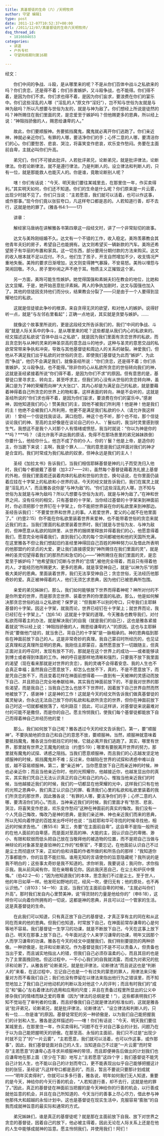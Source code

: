 ```yaml
---
title: 真基督徒的生命（六）/天明牧师
author: 守望 编辑1
type: post
date: 2011-12-07T10:52:37+00:00
url: /2011/12/07/真基督徒的生命六天明牧师/
dsq_thread_id:
  - 1816604653
categories:
  - 讲道
  - 户外专栏
  - 守望网络期刊第16期

---
```

经文：

       你们中间的争战、斗殴，是从哪里来的呢？不是从你们百体中战斗之私欲来的吗？你们贪恋，还是得不着；你们杀害嫉妒，又斗殴争战，也不能得。你们得不着，是因为你们不求。你们求也得不着，是因为你们妄求，要浪费在你们的宴乐中。你们这些淫乱的人哪（“淫乱的人”原文作“淫妇”），岂不知与世俗为友就是与神为敌吗？所以凡想要与世俗为友的，就是与神为敌了。你们想经上所说是徒然的吗？神所赐住在我们里面的灵，是恋爱至于嫉妒吗？但他赐更多的恩典，所以经上说：“神阻挡骄傲的人，赐恩给谦卑的人。”<!--more-->

       故此，你们要顺服神。务要抵挡魔鬼，魔鬼就必离开你们逃跑了。你们亲近神，神就必亲近你们。有罪的人哪，要洁净你们的手；心怀二意的人哪，要清洁你们的心。你们要愁苦、悲哀、哭泣，将喜笑变作悲哀，欢乐变作愁闷。务要在主面前自卑，主就必叫你们升高。

       弟兄们，你们不可彼此批评。人若批评弟兄，论断弟兄，就是批评律法，论断律法。你若论断律法，就不是遵行律法，乃是判断人的。设立律法和判断人的，只有一位，就是那能救人也能灭人的。你是谁，竟敢论断别人呢？

       嗐！你们有话说：“今天、明天我们要往某城里去，在那里住一年，作买卖得利。”其实明天如何，你们还不知道。你们的生命是什么呢？你们原来是一片云雾，出现少时就不见了。你们只当说：“主若愿意，我们就可以活着，也可以作这事，或作那事。”现今你们竟以张狂夸口，凡这样夸口都是恶的。人若知道行善，却不去行，这就是他的罪了。(雅各书4:1——17)

       讲章：

       解经家马唐纳在讲解雅各书第四章这一段经文时，讲了一个非常贴切的故事。

       达文与美玲刚结婚不久。达文有一个不错的工作，收入稳定。美玲羡慕教会其他青年夫妇的房子，希望自己也能拥有。达文则希望买一辆新款的汽车。美玲还希望房子有华丽的布置和家具。这一切东西，部分要用分期付款的方法来购买。达文的收入根本就不足以应付。不久，他们生了孩子，开支自然增加不少，收支情况严重地失衡。美玲的要求日渐增加，达文则变得脾气暴躁，不安易怒。美玲以埋怨与哭闹回敬。不久，房子里吵闹之声不绝于耳。物质主义正摧毁这个家。

       另一方面，美玲可能生性嫉妒。她觉得国强和素娴夫妇在教会的地位，比她和达文显耀。于是，她开始恶意批评素娴。两人的争执加剧时，达文与国强也加入了。其他的信徒因支持他们而分伙，结果教会分裂了——只是由于一个人要得到显耀地位的私欲。

       这就是信徒彼此争吵的根源，来自贪得无厌的欲望，和对他人的嫉妒。说得好听一点，就是“与左邻右里看起”；正确一点地说，其实就是贪婪与嫉妒。……

       就像这个故事里所说的，更是这段经文所告诉我们的，我们“中间的争战、斗殴”就是人际关系中的争斗，是从哪里来的呢？这些都是从我们内心的私欲来的。经文描述这私欲说“百体中战斗之私欲”，就是因为我们里面有贪恋世界的私欲，而且贪恋到与从神的灵来的神圣崇高的意念战斗的地步。这种与圣灵的意思交战的私欲常常带来争执和冲突，导致与其他基督徒和周边人的关系的破裂。神爱我们，但他从不满足我们出乎私欲的对世俗的贪恋，即使我们基督徒为此而“嫉妒”、为此而“争战”，他仍不会满足我们，就像圣经所说：“你们贪恋，还是得不着；你们杀害嫉妒，又斗殴争战，也不能得。”除非你的心从私欲所贪恋的世俗转向我们的神，这就是圣经紧接着所说“你们得不着，是因为你们不求”的原因。但有意思的是，基督徒口里寻求主、转向主，甚至呼求主，但我们的心没有从世俗的贪恋转向神，虽满口是为了神的荣耀而向神“大大张口”、其内心却是为满足自己的私欲，就是要藉着神得着自己所贪恋的世界上的物和事，这样表面的转向，神是不会听的，这就是圣经所说的“你们求也得不着，是因为你们妄求，要浪费在你们的宴乐中。”感谢神，因他知道我们的心！赞美我们的主，因他不被我们所利用！他是神！他是我们的主！他绝不会被我们人所利用，他更不是满足我们私欲的仆人（请允许我这样讲）！曾经一个信徒找我谈话，满口抱怨，神这个也不听，那个也不给，那个信徒谈论我们的神、至高的主好像是在谈论自己的仆人、丫鬟似的，我当时灵里感到很生气，我想这不是我个人对那个人有情绪或愤怒，我当时就说：“你以为神是你的\*\*吗？\*\**吗？（请允许我不讲出我的原话，免得不在那场景里的弟兄姊妹跌倒）你要什么，他给你什么，他岂不成了你的仆人、你的丫鬟？他是上帝，是造你的主，你当跪下来说：主啊，我是个罪人……”我的意思是我们这样面对我们的神才是合宜的。我们时常成为我们私欲的奴隶，但神永远是我们的主人！

       圣经《加拉太书》告诉我们，当我们相信耶稣基督是神的儿子而受洗归入他时，我们每个都披戴了基督（加3:27——28）。虽然每个基督徒藉着洗礼披上基督的外袍，但我们里面若还装着肉体的私欲和世俗的贪恋，换句话说，在你里面仍装着应挂在十字架上的私欲和小世界的话，今天的经文就告诉我们，我们在属灵上就是“淫乱的人”，而且雅各说你是“与神为敌”的。“你们这些淫乱的人哪，岂不知与世俗为友就是与神为敌吗？所以凡想要与世俗为友的，就是与神为敌了。”在神和世界之间，没有任何的相交，只有基督的十字架，当你经过基督的十字架来到神面前时，你必须把那个世界钉在十字架上，你不能把世界装在你的私欲里来到神那边。圣经告诉我们：“不要爱世界和世界上的事。人若爱世界，爱父的心就不在他里面了。”（约壹2:15）你不能在你私欲里装着世界来爱神，也不能带着世俗的贪恋来就近我们的主。当我们里面的私欲里装着世界时，我们就是与世俗为友、与神为敌的，但神愿意从私欲的陷阱里、从世界的捆绑里释放并得着我们的心，他愿意得着我们，愿意完全地得着我们，直到我们心灵的每个空间都被他和他的天国所充满，在这里雅各不但让我们想起旧约圣经里神得回自己百姓的种种努力以及借此所表明的他那盟约的坚贞的大爱，更让我们直接感受到“神所赐住在我们里面的灵”，就是神的圣灵切望得着我们的那热烈和急切的心——“神所赐住在我们里面的灵，是恋爱至于嫉妒吗？”他希望我们切断与世界的“恋情”,被他完全得着，而且只有得着他的人，才能经历他所赐更大、更多的恩典，就是享受神自己，就是“以神为乐”的那极大美好的恩典。里面装着世界，我们无法享受神自己；贪恋世俗，无法经历他那奇妙的爱。真正被神得着的人，他们无须乞求恩典，因为他们已被恩典所包围。

       亲爱的弟兄姊妹们，那么，我们如何能够放下世界而得着神呢？神所对付的不是你所爱的世界，而是那贪恋世界、装着世界的你里面的私欲。那么，他是如何解决那贪恋世俗的战斗之私欲呢？保罗说：“但我断不以别的夸口，只夸我们主耶稣基督的十字架。因这十字架，就我而论，世界已经钉在十字架上；就世界而论，我已经钉在十字架上。”（加6:14）这就是十字架的道理。今天雅各也教导我们，对付私欲而得着主的办法，就是解决我们的自我（就是我们的自己），这也是雅各紧接着就说“所以经上说：‘神阻挡骄傲的人，赐恩给谦卑的人’”的原因。这也与主耶稣所说“要做他门徒的，就当舍己，背自己的十字架”是一脉相承的。神的恩典临到那些在神面前放下自己的人。这是非常奇妙的真理。我自己蒙召时所经历的，也见证这真理和这真理所显明的恩典。我刚信主即蒙召，虽然愿意放下一切跟随主，但真正面对主的呼召时，发现有放不下的，那就是在这个世界上的成功——或者能够读到博士或者得到体面的工作。神的呼召是那样地清晰和强烈，只要我不放下我里面的渴望（现在看来那就是对世界的贪恋），我的灵魂不会得着安息、我的人生也不会真正幸福；虽然我自己愿意放下，却怎么也放不下，真的，不是不愿意放下，而是凭自己放不下，而且变着花样在神面前想得着——直到有一天被神的灵感动而放下自己、并且把自己完全地奉献给神。其实我在神面前放下的，不是我对世界的那些渴望，而是我自己；当我自己怎么也放不下世界时，因着放下自己世界自然而然地被放下了，感谢神！这是神的工作！这就是今天的经文所告诉我们做真基督徒的属灵秘诀，你永远无法自己放下你的私欲和私欲所贪恋的世界，但你在神面前放下自己时这一切就都被脱落了，哈利路亚！因此，可以这样讲，对基督徒来说最难对付的可能不是撒但，而是你的自己。愿主怜悯我们，使我们每个基督徒都能放下自己而得着神自己并经历他的爱！

       那么，我们如何放下自己呢？雅各透过今天的经文告诉我们，第一，要“顺服神”。不要执拗地抓住自己和自己的意思不放，要顺服神。当然，顺服神就意味着要抵挡魔鬼，雅各说当你抵挡它的时候，它就必离开我们逃跑了。其实，哪里有世界，那里就有世界之王魔鬼的统治（约壹5:19）；哪里有要脱离开世界的努力，那里就有魔鬼的试探、诱惑之阻挡。当我们愿意顺服神，而且我们的心志越发坚定地顺服神的时候，抵挡魔鬼并不难；反过来，你越陷在世界的试探和诱惑中难以自拔，越不容易顺服神。第二，要“亲近神”。当你愿意放下自己而亲近神的时候，神也必亲近你；而且当他亲近你时，他的光照耀你，他越接近你，也越发显出你的真实，其实我们凭自己无法认识真正的自己和自己的内心，惟独当他亲近我们的时候，当他越接近我们的时候，我们的一切都显在他荣耀的光中，这样我们只有在他的光照之恩典中，我们真正认识自己的罪、看清我们心里的私欲和私欲里装着的我们所贪恋的那世界，因此雅各说：“有罪的人哪，要洁净你们的手；心怀二意的人哪，要清洁你们的心。”而且，当神亲近我们的时候，我们里面才有“愁苦、悲哀、哭泣，将喜笑变作悲哀，欢乐变作愁闷”这种在神面前的真实的悔改。我们没有一个人凭自己悔改，悔改乃是神的恩典，是我们亲近神、神也亲近我们而来的恩典，所以先知向着悖逆的百姓发出呼吁时也说：“当趁耶和华可寻找的时候寻找他，相近的时候求告他。”（赛55:6）第三，务要“在主面前自卑”。这自卑不是指一般所说的在他人面前的自卑感，而是面对至高的神、大能的主，因认识自己的卑微、渺小、有限和软弱而低头把自己放在当敬拜他的被造物的位置，而不是把自己当做与神辩论的对象甚至是查验神的工作的“检察官”，不要忘记，在他面前认识自己不过是尘土而彻底伏下来，正如约伯和诗篇的作者所做的和所告白的那样：“我知道你万事都能作，你的旨意不能拦阻。谁用无知的言语使你的旨意隐藏呢？我所说的是我不明白的；这些事太奇妙是我不知道的。求你听我，我要说话；我问你，求你指示我。我从前风闻有你，现在亲眼看见你。因此我厌恶自己，在尘土和炉灰中懊悔。”（伯42:2—6）；“因为他知道我们的本体，思念我们不过是尘土。至于世人，他的年日如草一样。他发旺如野地的花，经风一吹，便归无有；他的原处，也不再认识他。”（诗103：14—16）主说，当我们在主面前自卑的时候，“主就必叫你们升高”。那时我们发自内心里赞美神，说“得货财的力量是他给你的”（申8:18），这样你可以向着你所拥有的一切说，这都是神的恩典，并且可以过一个管家的生活。这是真基督徒的生命。

       在此我们可以知道，只有真正放下自己的基督徒，才真正享有主的同在和从这同在而来的他的恩典。但我们也知道，时常放下自己，在神面前常存谦卑的心是何等地不容易。我们基督徒一生学习的功课，就是不断放下自己，今天在这事上放下自己、明天在那事上放下自己，今年面对这个人来学习谦卑的功课，明年又因那个人而学习谦卑的功课。雅各在今天的经文中提醒我们，我们特别要提防的两种骄傲。一种骄傲是，批评和论断弟兄。作为基督徒我们不是不可以责备人，但责备也当出于爱，而且诚实地指出人的错，但我们自己必须存温柔的心，而且其目的也是为了主里面挽回他。但这过程中，一不小心我们的自我就流露，而成为对弟兄的批评和论断了。从雅各把“论断弟兄，就是批评律法，论断律法”而且说这也是“判断人的”来看，在这过程中，忘记自己也是一个有过失的蒙恩的罪人，用律法来只衡量对方而不看我们自己；我们也没有停留在以律法来指出他行为之错误里，而不知觉地加上了我们自己对他动机的判断以及对他这个人的评判；而且有时我们的“成见”和“偏心”左右着律法的选用和应用的尺度；并且在责备过程里所显出的公义中掺杂我们的情绪而缺乏爱的尊重（因为“律法的总纲是爱！”），这些都表明我们不知不觉站在了审判者的位置，而且好像我们自己就是律法的标准似的，这就是雅各说“批评弟兄，论断弟兄，就是批评律法，论断律法”、“设立律法和判断人的，只有一位……你是谁”的原因。基督徒常犯的另一种骄傲是，以为我们自己能把握我们的计划和人生。雅各是这样描述的——嗐！你们有话说：“今天、明天我们要往某城里去，在那里住一年，作买卖得利。”问题不在于对自己事业的计划，问题乃在于以为自己能把握明天的骄傲。在那至高、永恒的主面前，我们只不过是“出现少时就不见了”的“一片云雾”，“主若愿意，我们就可以活着，也可以作这事，或作那事”，因此，我们基督徒面对自己的人生，当知道自己不过是“一片云雾”而时常存“主若愿意”的谦卑心态寻求并顺服神的带领，而且即便祷告后做出的计划我们也应谦卑地在那上面（至少在下面）地写上“主若愿意”这四个字；我们基督徒不能凭自己计划人生，也不能以自己的计划而夸口，更不能表现出似乎自己能够把握这计划的张狂，圣经说“凡这样夸口都是恶的”。而且，暂且不要说只要那计划成就——“明年买卖得利”，你就可以多多行善，雅各说，明年如何我们无人知道，重要的是今天，神给你的今天行善的机会，“人若知道行善，却不去行，这就是他的罪了。”因此，真正的基督徒在神面前当把握的是今天神给你的行善的机会，以行善成就他旨意的机会，并且在自己所知道的、今天当行的善事上尽心尽力，借此参与神他那伟大和超越的永恒计划中。这也是基督徒在现实生活中，克服容易“膨胀”的自我而成就神旨意的最实际和通常的方式。

       弟兄姊妹们，谁是真正的基督徒呢？就是那在主面前放下自我、放下对世界之贪恋的基督徒，因着自己的放下，他必被主得着，因此无论在人际关系上还是在他的人生中能够成就神的旨意。愿主怜悯我们，并使用我们！阿们！